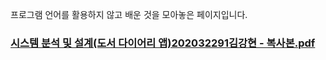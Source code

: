 프로그램 언어를 활용하지 않고 배운 것을 모아놓은 페이지입니다.
### [시스템 분석 및 설계(도서 다이어리 앱)202032291김강현 - 복사본.pdf](https://github.com/do04200611/otherdata/files/13070042/202032291.-.pdf)
